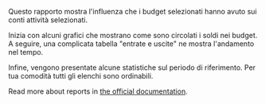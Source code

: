 Questo rapporto mostra l'influenza che i budget selezionati hanno avuto sui conti attività selezionati.

Inizia con alcuni grafici che mostrano come sono circolati i soldi nei budget. A seguire, una complicata tabella "entrate e uscite" ne mostra l'andamento nel tempo.

Infine, vengono presentate alcune statistiche sul periodo di riferimento. Per tua comodità tutti gli elenchi sono ordinabili.

Read more about reports in [the official documentation](https://firefly-iii.readthedocs.io/en/latest/advanced/reports.html).